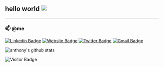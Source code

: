 ## hello world <img src="https://raw.githubusercontent.com/brignano/brignano/master/wave.gif" width="20px">


---

### 📫 @me


[![Linkedin Badge](https://img.shields.io/badge/-brignano-blue?style=flat-square&logo=Linkedin&logoColor=white&link=https://www.linkedin.com/in/brignano/)](https://www.linkedin.com/in/brignano/)
[![Website Badge](https://img.shields.io/badge/-@brignano-grey?style=flat-square&labelColor=grey&logo=google-chrome&link=https://medium.com/@brignano/)](https://medium.com/@aemmadi)
[![Twitter Badge](https://img.shields.io/badge/-brignano-1DA1F2?style=flat-square&logo=twitter&logoColor=white&link=https://instagram.com/bri/)](https://instagram.com/kanna6501)
[![Gmail Badge](https://img.shields.io/badge/-anthonybrignano@gmail.com-c14438?style=flat-square&logo=Gmail&logoColor=white&link=mailto:anthonybrignano@gmail.com)](mailto:anthonybrignano@gmail.com)

![anthony's github stats](https://github-readme-stats.vercel.app/api?username=brignano&count_private=true&hide_title=true)  


![Visitor Badge](https://visitor-badge.laobi.icu/badge?page_id=brignano.brignano)
